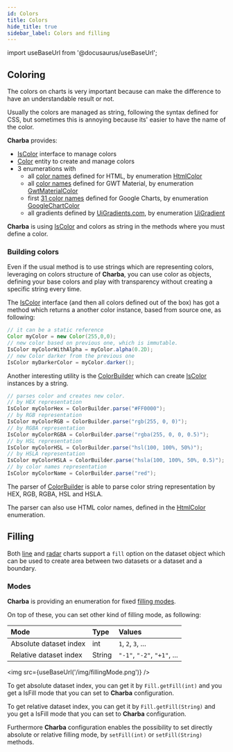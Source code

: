 ```yaml
---
id: Colors
title: Colors
hide_title: true
sidebar_label: Colors and filling
---
```

import useBaseUrl from '@docusaurus/useBaseUrl';

## Coloring

The colors on charts is very important because can make the difference to have an understandable result or not.

Usually the colors are managed as string, following the syntax defined for CSS, but sometimes this is annoying because its' easier to have the name of the color.

**Charba** provides:

 * [IsColor](http://www.pepstock.org/Charba/4.0/org/pepstock/charba/client/colors/IsColor.html) interface to manage colors
 * [Color](http://www.pepstock.org/Charba/4.0/org/pepstock/charba/client/colors/Color.html) entity to create and manage colors
 * 3 enumerations with
   * all [color names](./tables/HTMLColorsNames) defined for HTML, by enumeration [HtmlColor](http://www.pepstock.org/Charba/4.0/org/pepstock/charba/client/colors/HtmlColor.html)
   * all [color names](./tables/GWTMaterialColors) defined for GWT Material, by enumeration [GwtMaterialColor](http://www.pepstock.org/Charba/4.0/org/pepstock/charba/client/colors/GwtMaterialColor.html)
   * first [31 color names](./tables/GoogleChartColors) defined for Google Charts, by enumeration [GoogleChartColor](http://www.pepstock.org/Charba/4.0/org/pepstock/charba/client/colors/GoogleChartColor.html) 
   * all gradients defined by [UiGradients.com](https://uigradients.com), by enumeration [UiGradient](http://www.pepstock.org/Charba/4.0/org/pepstock/charba/client/colors/UiGradient.html)

**Charba** is using [IsColor](http://www.pepstock.org/Charba/4.0/org/pepstock/charba/client/colors/IsColor.html) and colors as string in the methods where you must define a color.

### Building colors

Even if the usual method is to use strings which are representing colors, leveraging on colors structure of **Charba**, you can use color as objects, defining your base colors and play with transparency without creating a specific string every time.

The [IsColor](http://www.pepstock.org/Charba/4.0/org/pepstock/charba/client/colors/IsColor.html) interface (and then all colors defined out of the box) has got a method which returns a another color instance, based from source one, as following:

```java
// it can be a static reference
Color myColor = new Color(255,0,0);
// new color based on previous one, which is immutable.
IsColor myColorWithAlpha = myColor.alpha(0.2D);
// new Color darker from the previous one
IsColor myDarkerColor = myColor.darker();
```
 
Another interesting utility is the [ColorBuilder](http://www.pepstock.org/Charba/4.0/org/pepstock/charba/client/colors/ColorBuilder.html) which can create [IsColor](http://www.pepstock.org/Charba/4.0/org/pepstock/charba/client/colors/IsColor.html) instances by a string.

```java
// parses color and creates new color.
// by HEX representation
IsColor myColorHex = ColorBuilder.parse("#FF0000");
// by RGB representation
IsColor myColorRGB = ColorBuilder.parse("rgb(255, 0, 0)");
// by RGBA representation
IsColor myColorRGBA = ColorBuilder.parse("rgba(255, 0, 0, 0.5)");
// by HSL representation
IsColor myColorHSL = ColorBuilder.parse("hsl(100, 100%, 50%)");
// by HSLA representation
IsColor myColorHSLA = ColorBuilder.parse("hsla(100, 100%, 50%, 0.5)");
// by color names representation
IsColor myColorName = ColorBuilder.parse("red");
```

The parser of [ColorBuilder](http://www.pepstock.org/Charba/4.0/org/pepstock/charba/client/colors/ColorBuilder.html) is able to parse color string representation by HEX, RGB, RGBA, HSL and HSLA.

The parser can also use HTML color names, defined in the [HtmlColor](http://www.pepstock.org/Charba/4.0/org/pepstock/charba/client/colors/HtmlColor.html) enumeration. 

## Filling

Both [line](../charts/ChartLine) and [radar](../charts/ChartRadar) charts support a `fill` option on the dataset object which can be used to create area between two datasets or a dataset and a boundary.

### Modes

**Charba** is providing an enumeration for fixed [filling modes](http://www.pepstock.org/Charba/4.0/org/pepstock/charba/client/enums/Fill.html). 

On top of these, you can set other kind of filling mode, as following:

| Mode | Type | Values |
| :--- | :--- | :--- |
| Absolute dataset index | int | `1`, `2`, `3`, ... |
| Relative dataset index | String | `"-1"`, `"-2"`, `"+1"`, ... |

<img src={useBaseUrl('/img/fillingMode.png')} />

To get absolute dataset index, you can get it by `Fill.getFill(int)` and you get a IsFill mode that you can set to **Charba** configuration.

To get relative dataset index, you can get it by `Fill.getFill(String)` and you get a IsFill mode that you can set to **Charba** configuration.

Furthermore **Charba** configuration enables the possibility to set directly absolute or relative filling mode, by `setFill(int)` or `setFill(String)` methods. 
